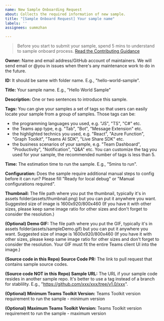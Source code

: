 ```yaml
---
name: New Sample Onboarding Request
about: Collects the required information of new sample.
title: "[Sample Onboard Request] Your sample name"
labels: ''
assignees: summzhan

---
```

> Before you start to submit your sample, spend 5 mins to understand to sample onboard process. [Read the Contributing Guidance](https://github.com/OfficeDev/TeamsFx-Samples/blob/dev/assets/Contributing_process.png)

**Owner:**
Name and email address/GitHub account of maintainers. We will send email or @you in issues when there's any maintenance work to do in the future.

**ID:**
It should be same with folder name. E.g., "hello-world-sample".

**Title:**
Your sample name. E.g., "Hello World Sample"

**Description:**
One or two sentences to introduce this sample.

**Tags:**
You can give your samples a set of tags so that users can easily locate your sample from a group of samples. Those tags can be:
- the programming languages you used, e.g. "JS", "TS", "C#" etc.
- the Teams app type, e.g. "Tab", "Bot", "Message Extension" etc.
- the highlighted technics you used, e.g. "React", "Azure Function", "Graph Toolkit", "Teams AI SDK", "Live Share SDK" etc.
- the business scenarios of your sample, e.g. "Team Dashboard", "Productivity", "Notification", "Q&A" etc.
You can customize the tag you used for your sample, the recommended number of tags is less than 5.

**Time:**
The estimation time to run the sample. E.g., "5mins to run".

**Configuration:**
Does the sample require additional manual steps to config before it can run? Please fill "Ready for local debug" or "Manual configurations required".

**Thumbnail:**
The file path where you put the thumbnail, typically it's in assets folder(assets/thumbnail.png) but you can put it anywhere you want.
Suggested size of image is 1600x920/800x460 (If you have it with other sizes, please keep same image ratio for other sizes and don't forget to consider the resolution.)

**(Optional) Demo GIF:**
The file path where you put the GIF, typically it's in assets folder(assets/sampleDemo.gif) but you can put it anywhere you want.
Suggested size of image is 1600x920/800x460 (If you have it with other sizes, please keep same image ratio for other sizes and don't forget to consider the resolution.
Your GIF must fit the entire Teams client UI into the image.)

**(Source code in this Repo) Source Code PR:**
The link to pull request that contains sample source codes.

**(Source code NOT in this Repo) Sample URL:**
The URL if your sample code resides in another sample repo. It's better to use a tag instead of a branch for stablility.
E.g., "https://github.com/xxx/xxx/tree/v1.0/xxx".

**(Optional) Minimum Teams Toolkit Version:**
Teams Toolkit version requirement to run the sample - minimum version

**(Optional) Maximum Teams Toolkit Version:**
Teams Toolkit version requirement to run the sample - maximum version
